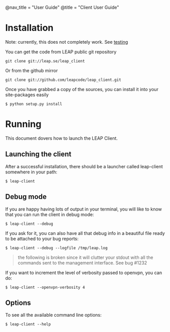 @nav_title = "User Guide"
@title = "Client User Guide"

Installation
==================

Note: currently, this does not completely work. See [testing](testing)

You can get the code from LEAP public git repository

    git clone git://leap.se/leap_client

Or from the github mirror

    git clone git://github.com/leapcode/leap_client.git

Once you have grabbed a copy of the sources, you can install it into your site-packages easily

    $ python setup.py install


Running
==================

This document dovers how to launch the LEAP Client.

Launching the client
--------------------

After a successful installation, there should be a launcher called leap-client somewhere in your path:

    $ leap-client

Debug mode
----------

If you are happy having lots of output in your terminal, you will like to know that you can run the client in debug mode:

    $ leap-client --debug

If you ask for it, you can also have all that debug info in a beautiful file ready to be attached to your bug reports:

    $ leap-client --debug --logfile /tmp/leap.log

> the following is broken since it will clutter your stdout with all the commands sent to the management interface. See bug #1232

If you want to increment the level of verbosity passed to openvpn, you can do:

    $ leap-client --openvpn-verbosity 4

Options
------------

To see all the available command line options:

    $ leap-client --help
